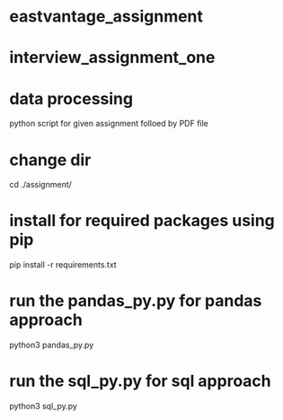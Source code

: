 # eastvantage_assignment
# interview_assignment_one
# data processing
python script for given assignment folloed by PDF file

# change dir
cd ./assignment/

# install for required packages using pip
pip install -r requirements.txt 

# run the pandas_py.py for pandas approach
python3 pandas_py.py 

# run the sql_py.py for sql approach
python3 sql_py.py 

